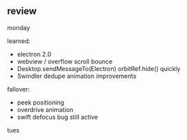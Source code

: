 ## review

monday

learned:

* electron 2.0
* webview / overflow scroll bounce
* Desktop.sendMessageTo(Electron) orbitRef.hide() quickly
* Swindler dedupe animation improvements

fallover:

* peek positioning
* overdrive animation
* swift defocus bug still active

tues
